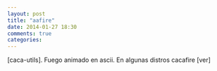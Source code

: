 ```yaml
---
layout: post
title: "aafire"
date: 2014-01-27 18:30
comments: true
categories: 
---
```

[caca-utils]. Fuego animado en ascii. En algunas distros cacafire [ver]

